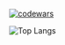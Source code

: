 [![codewars](https://www.codewars.com/users/pepe-popo/badges/small)](https://www.codewars.com/users/pepe-popo) 

![Top Langs](https://codestats-readme.avior.me/api/top-langs/?username=pepe%20popo)
